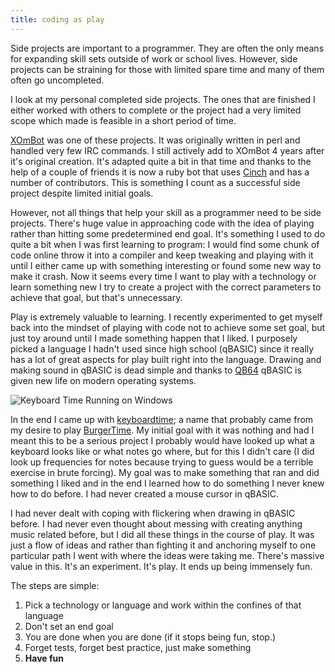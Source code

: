 ```yaml
---
title: coding as play
---
```


Side projects are important to a programmer. They are often the only means for expanding skill sets outside of work or school lives. However, side projects can be straining for those with limited spare time and many of them often go uncompleted.

I look at my personal completed side projects. The ones that are finished I either worked with others to complete or the project had a very limited scope which made is feasible in a short period of time. 

[XOmBot](https://github.com/LindseyB/XOmBot) was one of these projects. It was originally written in perl and handled very few IRC commands. I still actively add to XOmBot 4 years after it's original creation. It's adapted quite a bit in that time and thanks to the help of a couple of friends it is now a ruby bot that uses [Cinch](https://github.com/cinchrb/cinch) and has a number of contributors. This is something I count as a successful side project despite limited initial goals.

However, not all things that help your skill as a programmer need to be side projects. There's huge value in approaching code with the idea of playing rather than hitting some predetermined end goal. It's something I used to do quite a bit when I was first learning to program: I would find some chunk of code online throw it into a compiler and keep tweaking and playing with it until I either came up with something interesting or found some new way to make it crash. Now it seems every time I want to play with a technology or learn something new I try to create a project with the correct parameters to achieve that goal, but that's unnecessary. 

Play is extremely valuable to learning. I recently experimented to get myself back into the mindset of playing with code not to achieve some set goal, but just toy around until I made something happen that I liked. I purposely picked a language I hadn't used since high school (qBASIC) since it really has a lot of great aspects for play built right into the language. Drawing and making sound in qBASIC is dead simple and thanks to [QB64](http://www.qb64.net/) qBASIC is given new life on modern operating systems.

![Keyboard Time Running on Windows](keyboardtime.png)

In the end I came up with [keyboardtime](https://github.com/LindseyB/keyboardtime); a name that probably came from my desire to play [BurgerTime](http://en.wikipedia.org/wiki/BurgerTime). My initial goal with it was nothing and had I meant this to be a serious project I probably would have looked up what a keyboard looks like or what notes go where, but for this I didn't care (I did look up frequencies for notes because trying to guess would be a terrible exercise in brute forcing). My goal was to make something that ran and did something I liked and in the end I learned how to do something I never knew how to do before. I had never created a mouse cursor in qBASIC. 

I had never dealt with coping with flickering when drawing in qBASIC before. I had never even thought about messing with creating anything music related before, but I did all these things in the course of play. It was just a flow of ideas and rather than fighting it and anchoring myself to one particular path I went with where the ideas were taking me. There's massive value in this. It's an experiment. It's play. It ends up being immensely fun. 

The steps are simple: 

1. Pick a technology or language and work within the confines of that language
2. Don't set an end goal
3. You are done when you are done (if it stops being fun, stop.)
4. Forget tests, forget best practice, just make something
5. **Have fun**
